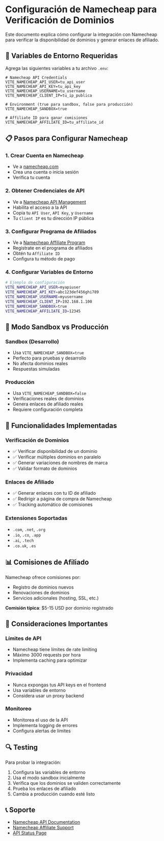 # Configuración de Namecheap para Verificación de Dominios

Este documento explica cómo configurar la integración con Namecheap para verificar la disponibilidad de dominios y generar enlaces de afiliado.

## 🔑 Variables de Entorno Requeridas

Agrega las siguientes variables a tu archivo `.env`:

```env
# Namecheap API Credentials
VITE_NAMECHEAP_API_USER=tu_api_user
VITE_NAMECHEAP_API_KEY=tu_api_key
VITE_NAMECHEAP_USERNAME=tu_username
VITE_NAMECHEAP_CLIENT_IP=tu_ip_publica

# Environment (true para sandbox, false para producción)
VITE_NAMECHEAP_SANDBOX=true

# Affiliate ID para ganar comisiones
VITE_NAMECHEAP_AFFILIATE_ID=tu_affiliate_id
```

## 📋 Pasos para Configurar Namecheap

### 1. Crear Cuenta en Namecheap
- Ve a [namecheap.com](https://www.namecheap.com)
- Crea una cuenta o inicia sesión
- Verifica tu cuenta

### 2. Obtener Credenciales de API
- Ve a [Namecheap API Management](https://ap.www.namecheap.com/settings/tools/apiaccess/)
- Habilita el acceso a la API
- Copia tu `API User`, `API Key`, y `Username`
- Tu `Client IP` es tu dirección IP pública

### 3. Configurar Programa de Afiliados
- Ve a [Namecheap Affiliate Program](https://www.namecheap.com/affiliates/)
- Regístrate en el programa de afiliados
- Obtén tu `Affiliate ID`
- Configura tu método de pago

### 4. Configurar Variables de Entorno
```bash
# Ejemplo de configuración
VITE_NAMECHEAP_API_USER=myapiuser
VITE_NAMECHEAP_API_KEY=abc123def456ghi789
VITE_NAMECHEAP_USERNAME=myusername
VITE_NAMECHEAP_CLIENT_IP=192.168.1.100
VITE_NAMECHEAP_SANDBOX=true
VITE_NAMECHEAP_AFFILIATE_ID=12345
```

## 🧪 Modo Sandbox vs Producción

### Sandbox (Desarrollo)
- Usa `VITE_NAMECHEAP_SANDBOX=true`
- Perfecto para pruebas y desarrollo
- No afecta dominios reales
- Respuestas simuladas

### Producción
- Usa `VITE_NAMECHEAP_SANDBOX=false`
- Verificaciones reales de dominios
- Genera enlaces de afiliado reales
- Requiere configuración completa

## 🔧 Funcionalidades Implementadas

### Verificación de Dominios
- ✅ Verificar disponibilidad de un dominio
- ✅ Verificar múltiples dominios en paralelo
- ✅ Generar variaciones de nombres de marca
- ✅ Validar formato de dominios

### Enlaces de Afiliado
- ✅ Generar enlaces con tu ID de afiliado
- ✅ Redirigir a página de compra de Namecheap
- ✅ Tracking automático de comisiones

### Extensiones Soportadas
- `.com`, `.net`, `.org`
- `.io`, `.co`, `.app`
- `.ai`, `.tech`
- `.co.uk`, `.es`

## 📊 Comisiones de Afiliado

Namecheap ofrece comisiones por:
- Registro de dominios nuevos
- Renovaciones de dominios
- Servicios adicionales (hosting, SSL, etc.)

**Comisión típica**: $5-15 USD por dominio registrado

## 🚨 Consideraciones Importantes

### Límites de API
- Namecheap tiene límites de rate limiting
- Máximo 3000 requests por hora
- Implementa caching para optimizar

### Privacidad
- Nunca expongas tus API keys en el frontend
- Usa variables de entorno
- Considera usar un proxy backend

### Monitoreo
- Monitorea el uso de la API
- Implementa logging de errores
- Configura alertas de límites

## 🔍 Testing

Para probar la integración:

1. Configura las variables de entorno
2. Usa el modo sandbox inicialmente
3. Verifica que los dominios se validen correctamente
4. Prueba los enlaces de afiliado
5. Cambia a producción cuando esté listo

## 📞 Soporte

- [Namecheap API Documentation](https://www.namecheap.com/support/api/)
- [Namecheap Affiliate Support](https://www.namecheap.com/support/knowledgebase/article.aspx/1019/29/affiliate-program-faq)
- [API Status Page](https://status.namecheap.com/)

